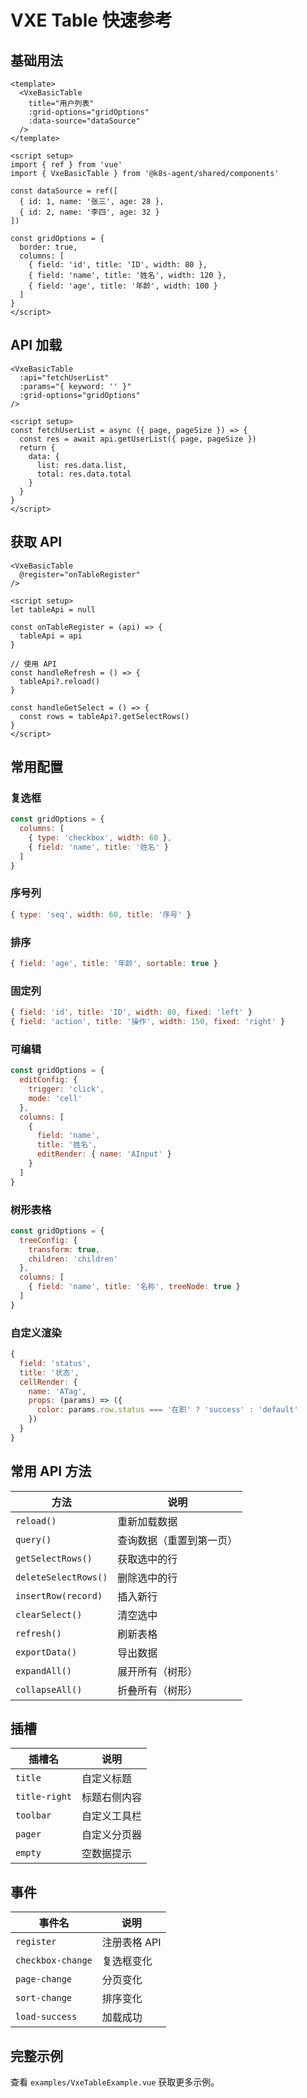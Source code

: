 # VXE Table 快速参考

## 基础用法

```vue
<template>
  <VxeBasicTable
    title="用户列表"
    :grid-options="gridOptions"
    :data-source="dataSource"
  />
</template>

<script setup>
import { ref } from 'vue'
import { VxeBasicTable } from '@k8s-agent/shared/components'

const dataSource = ref([
  { id: 1, name: '张三', age: 28 },
  { id: 2, name: '李四', age: 32 }
])

const gridOptions = {
  border: true,
  columns: [
    { field: 'id', title: 'ID', width: 80 },
    { field: 'name', title: '姓名', width: 120 },
    { field: 'age', title: '年龄', width: 100 }
  ]
}
</script>
```

## API 加载

```vue
<VxeBasicTable
  :api="fetchUserList"
  :params="{ keyword: '' }"
  :grid-options="gridOptions"
/>

<script setup>
const fetchUserList = async ({ page, pageSize }) => {
  const res = await api.getUserList({ page, pageSize })
  return {
    data: {
      list: res.data.list,
      total: res.data.total
    }
  }
}
</script>
```

## 获取 API

```vue
<VxeBasicTable
  @register="onTableRegister"
/>

<script setup>
let tableApi = null

const onTableRegister = (api) => {
  tableApi = api
}

// 使用 API
const handleRefresh = () => {
  tableApi?.reload()
}

const handleGetSelect = () => {
  const rows = tableApi?.getSelectRows()
}
</script>
```

## 常用配置

### 复选框

```javascript
const gridOptions = {
  columns: [
    { type: 'checkbox', width: 60 },
    { field: 'name', title: '姓名' }
  ]
}
```

### 序号列

```javascript
{ type: 'seq', width: 60, title: '序号' }
```

### 排序

```javascript
{ field: 'age', title: '年龄', sortable: true }
```

### 固定列

```javascript
{ field: 'id', title: 'ID', width: 80, fixed: 'left' }
{ field: 'action', title: '操作', width: 150, fixed: 'right' }
```

### 可编辑

```javascript
const gridOptions = {
  editConfig: {
    trigger: 'click',
    mode: 'cell'
  },
  columns: [
    {
      field: 'name',
      title: '姓名',
      editRender: { name: 'AInput' }
    }
  ]
}
```

### 树形表格

```javascript
const gridOptions = {
  treeConfig: {
    transform: true,
    children: 'children'
  },
  columns: [
    { field: 'name', title: '名称', treeNode: true }
  ]
}
```

### 自定义渲染

```javascript
{
  field: 'status',
  title: '状态',
  cellRender: {
    name: 'ATag',
    props: (params) => ({
      color: params.row.status === '在职' ? 'success' : 'default'
    })
  }
}
```

## 常用 API 方法

| 方法 | 说明 |
|------|------|
| `reload()` | 重新加载数据 |
| `query()` | 查询数据（重置到第一页） |
| `getSelectRows()` | 获取选中的行 |
| `deleteSelectRows()` | 删除选中的行 |
| `insertRow(record)` | 插入新行 |
| `clearSelect()` | 清空选中 |
| `refresh()` | 刷新表格 |
| `exportData()` | 导出数据 |
| `expandAll()` | 展开所有（树形） |
| `collapseAll()` | 折叠所有（树形） |

## 插槽

| 插槽名 | 说明 |
|--------|------|
| `title` | 自定义标题 |
| `title-right` | 标题右侧内容 |
| `toolbar` | 自定义工具栏 |
| `pager` | 自定义分页器 |
| `empty` | 空数据提示 |

## 事件

| 事件名 | 说明 |
|--------|------|
| `register` | 注册表格 API |
| `checkbox-change` | 复选框变化 |
| `page-change` | 分页变化 |
| `sort-change` | 排序变化 |
| `load-success` | 加载成功 |

## 完整示例

查看 `examples/VxeTableExample.vue` 获取更多示例。
